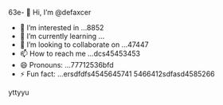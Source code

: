 63e- 👋 Hi, I’m @defaxcer
- 👀 I’m interested in ...8852
- 🌱 I’m currently learning ...
- 💞️ I’m looking to collaborate on ...47447
- 📫 How to reach me ...dcs45453453
- 😄 Pronouns: ...77712536bfd
- ⚡ Fun fact: ...ersdfdfs4545645741
5466412sdfasd4585266
<!---4553erfdew
defaxcer/defaxcer is a ✨ special ✨ sdfrepository 24dhg545edw
because its `README.md` (this file) appears on your GitHub profile.adsa
You can click the Preview link to take a look at your changes.jgf
--->
yttyyu
